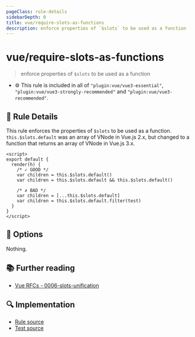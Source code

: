 ```yaml
---
pageClass: rule-details
sidebarDepth: 0
title: vue/require-slots-as-functions
description: enforce properties of `$slots` to be used as a function
---
```

# vue/require-slots-as-functions
> enforce properties of `$slots` to be used as a function

- :gear: This rule is included in all of `"plugin:vue/vue3-essential"`, `"plugin:vue/vue3-strongly-recommended"` and `"plugin:vue/vue3-recommended"`.

## :book: Rule Details

This rule enforces the properties of `$slots` to be used as a function.  
`this.$slots.default` was an array of VNode in Vue.js 2.x, but changed to a function that returns an array of VNode in Vue.js 3.x.

<eslint-code-block :rules="{'vue/require-slots-as-functions': ['error']}">

```vue
<script>
export default {
  render(h) {
    /* ✓ GOOD */
    var children = this.$slots.default()
    var children = this.$slots.default && this.$slots.default()

    /* ✗ BAD */
    var children = [...this.$slots.default]
    var children = this.$slots.default.filter(test)
  }
}
</script>
```

</eslint-code-block>

## :wrench: Options

Nothing.

## :books: Further reading

- [Vue RFCs - 0006-slots-unification](https://github.com/vuejs/rfcs/blob/master/active-rfcs/0006-slots-unification.md)

## :mag: Implementation

- [Rule source](https://github.com/vuejs/eslint-plugin-vue/blob/master/lib/rules/require-slots-as-functions.js)
- [Test source](https://github.com/vuejs/eslint-plugin-vue/blob/master/tests/lib/rules/require-slots-as-functions.js)
